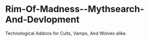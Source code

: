 # Rim-Of-Madness--Mythsearch-And-Devlopment
Technological Addons for Cults, Vamps, And Wolves alike.
